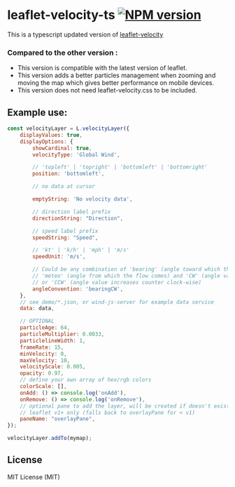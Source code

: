 # leaflet-velocity-ts [![NPM version][npm-image]][npm-url]

This is a typescript updated version of [leaflet-velocity](https://github.com/danwild/leaflet-velocity)

### Compared to the other version :

- This version is compatible with the latest version of leaflet.
- This version adds a better particles management when zooming and moving the map which gives better performance on mobile devices.
- This version does not need leaflet-velocity.css to be included.

## Example use:

```javascript
const velocityLayer = L.velocityLayer({
	displayValues: true,
	displayOptions: {
		showCardinal: true,
		velocityType: 'Global Wind',

		// 'topleft' | 'topright' | 'bottomleft' | 'bottomright'
		position: 'bottomleft',

		// no data at cursor

		emptyString: 'No velocity data',

		// direction label prefix
		directionString: "Direction",

		// speed label prefix
		speedString: "Speed",

		// 'kt' | 'k/h' | 'mph' | 'm/s'
		speedUnit: 'm/s',

		// Could be any combination of 'bearing' (angle toward which the flow goes) or
		// 'meteo' (angle from which the flow comes) and 'CW' (angle value increases clock-wise) 
		// or 'CCW' (angle value increases counter clock-wise)
		angleConvention: 'bearingCW',
	},
	// see demo/*.json, or wind-js-server for example data service
	data: data,

	// OPTIONAL
	particleAge: 64,
	particleMultiplier: 0.0033,
	particlelineWidth: 1,
	frameRate: 15,
	minVelocity: 0,
	maxVelocity: 10,
	velocityScale: 0.005,
	opacity: 0.97,
	// define your own array of hex/rgb colors
	colorScale: [],
	onAdd: () => console.log('onAdd'),
	onRemove: () => console.log('onRemove'),
	// optional pane to add the layer, will be created if doesn't exist
	// leaflet v1+ only (falls back to overlayPane for < v1)
	paneName: "overlayPane",
});

velocityLayer.addTo(mymap);
```

## License

MIT License (MIT)

[npm-image]: https://badge.fury.io/js/leaflet-velocity-ts.svg
[npm-url]: https://www.npmjs.com/package/leaflet-velocity-ts
